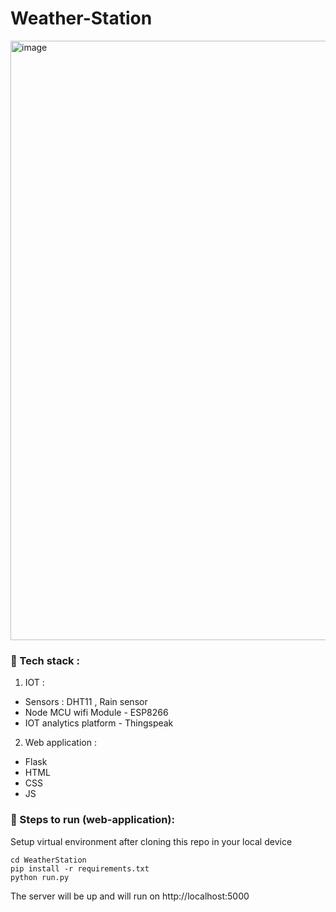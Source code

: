 # Weather-Station
<img width="959" alt="image" src="https://user-images.githubusercontent.com/59830064/160708186-c8189ec8-df0a-4930-b233-9f4c7e5c35e5.png">

### 📌 Tech stack :

1. IOT : 
- Sensors : DHT11 , Rain sensor 
- Node MCU wifi Module - ESP8266 
- IOT analytics platform - Thingspeak

2. Web application :
- Flask
- HTML
- CSS
- JS

### 📌 Steps to run (web-application):

Setup virtual environment after cloning this repo in your local device

```
cd WeatherStation
pip install -r requirements.txt
python run.py

```

The server will be up and will run on http://localhost:5000
